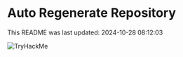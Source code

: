 # Auto Regenerate Repository

This README was last updated: 2024-10-28 08:12:03

 ![TryHackMe](https://tryhackme.com/badge/533634)
